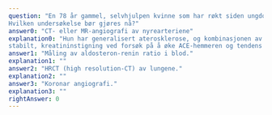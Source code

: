 ```yaml
---
question: "En 78 år gammel, selvhjulpen kvinne som har røkt siden ungdommen, har lenge hatt kjent, stabil hypertensjon, stabil koronarsykdom og noe plager med claudicatio. De siste månedene har blodtrykket økt, og det har vært vanskelig å behandle; kreatinin har hatt en tendens til å stige når man har forsøkt å øke dosen ACE-hemmer. Hun innlegges nå fordi hun for andre gang på kort tid har utviklet akutt innsettende lungeødem, som man får kupert ved hjelp av diuretika og infusjon med nitroglycerin. Ekkokardiografi avdekker ingen klaffefeil, og hun har normal ejeksjonsfraksjon.
Hvilken undersøkelse bør gjøres nå?"
answer0: "CT- eller MR-angiografi av nyrearteriene"
explanation0: "Hun har generalisert aterosklerose, og kombinasjonen av økning i blodtrykk som lenge har vært
stabilt, kreatininstigning ved forsøk på å øke ACE-hemmeren og tendens til flash lungeødem gir sterk mistanke om nyrearteriestenose. Særlig flash lungeødem er blant tilstandene som kan tilsi at en signifikant stenose bør blokkes, og derfor bør man undersøke om hun har renovaskulær sykdom. Duplex ultralyd kan brukes av erfarne undersøker som alternativ til CT- eller MRangiografi. Sykehistorien gir ikke mistanke om lungeparenkymsykdom (HRCT) eller forverring av koronarsykdom (koronar angiografi) og heller ikke primær hyperaldosteronisme. Blokking av nyrearteriestenose vil være aktuelt uavhengig av hva hormonprøvene viser, og de vi kunne være vanskelig tolkbare grunnet medisinering, og dessuten forsinke utredningen. "
answer1: "Måling av aldosteron-renin ratio i blod."
explanation1: ""
answer2: "HRCT (high resolution-CT) av lungene."
explanation2: ""
answer3: "Koronar angiografi."
explanation3: ""
rightAnswer: 0
---
```



